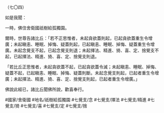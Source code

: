 （七〇四）

如是我聞：

一時，佛住舍衛國祇樹給孤獨園。

爾時，世尊告諸比丘：「若不正思惟者，未起貪欲蓋則起，已起貪欲蓋重生令增廣；未起瞋恚、睡眠、掉悔、疑蓋則起，已起瞋恚、睡眠、掉悔、疑蓋重生令增廣。未起念覺支不起，已起念覺支則退；未起擇法、精進、猗、喜、定、捨覺支不起，已起擇法、精進、猗、喜、定、捨覺支則退。

「若比丘正思惟者，未起貪欲蓋不起，已起貪欲蓋令滅；未起瞋恚、睡眠、掉悔、疑蓋不起，已起瞋恚、睡眠、掉悔、疑蓋則斷。未起念覺支則起，已起者重生令增廣；未起擇法、精進、猗、喜、定、捨覺支則起，已起者重生令增廣。」

佛說此經已，諸比丘聞佛所說，歡喜奉行。

#國家/舍衛國
#地名/祇樹給孤獨園
#七覺支/念
#七覺支/擇法
#七覺支/精進
#七覺支/猗
#七覺支/喜
#七覺支/定
#七覺支/捨
